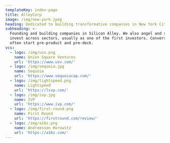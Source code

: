 ```yaml
---
templateKey: index-page
title: AlleyCorp
image: /img/new-york.jpeg
heading: Dedicated to building transformative companies in New York City.
subheading: >-
  Founding and building companies in Silicon Alley. We also angel and seed
  invest across sectors, usually as one of the first investors. Conversations
  often start pre-product and pre-deck.
vcs:
  - logo: /img/usv.png
    name: Union Square Ventures
    url: 'https://www.usv.com/'
  - logo: /img/sequoia.jpg
    name: Sequoia
    url: 'https://www.sequoiacap.com/'
  - logo: /img/lightspeed.png
    name: Lightspeed
    url: 'https://lsvp.com/'
  - logo: /img/ivp.jpg
    name: IVP
    url: 'https://www.ivp.com/'
  - logo: /img/first-round.png
    name: First Round
    url: 'https://firstround.com/review/'
  - logo: /img/a16z.png
    name: Andreessen Horowitz
    url: 'https://a16z.com/'
---
```


